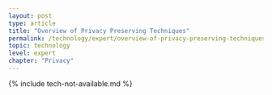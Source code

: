 ```yaml
---
layout: post
type: article
title: "Overview of Privacy Preserving Techniques"
permalink: /technology/expert/overview-of-privacy-preserving-techniques/
topic: technology
level: expert
chapter: "Privacy"
---
```


{% include tech-not-available.md %}
